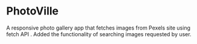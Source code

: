 # PhotoVille
A  responsive photo gallery app that fetches images from Pexels site using fetch API .
Added the functionality of searching images requested by user.

